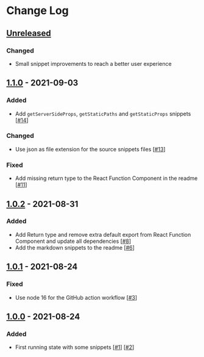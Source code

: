 # Change Log

## [Unreleased]

### Changed

- Small snippet improvements to reach a better user experience

## [1.1.0] - 2021-09-03

### Added

- Add `getServerSideProps`, `getStaticPaths` and `getStaticProps` snippets
  [[#14](https://github.com/mheob/vscode-snippets/pull/14)]

### Changed

- Use json as file extension for the source snippets files
  [[#13](https://github.com/mheob/vscode-snippets/pull/13)]

### Fixed

- Add missing return type to the React Function Component in the readme
  [[#11](https://github.com/mheob/vscode-snippets/pull/11)]

## [1.0.2] - 2021-08-31

### Added

- Add Return type and remove extra default export from React Function Component and update all
  dependencies [[#8](https://github.com/mheob/vscode-snippets/pull/8)]
- Add the markdown snippets to the readme [[#6](https://github.com/mheob/vscode-snippets/pull/6)]

## [1.0.1] - 2021-08-24

### Fixed

- Use node 16 for the GitHub action workflow [[#3](https://github.com/mheob/vscode-snippets/pull/3)]

## [1.0.0] - 2021-08-24

### Added

- First running state with some snippets [[#1](https://github.com/mheob/vscode-snippets/pull/1)]
  [[#2](https://github.com/mheob/vscode-snippets/pull/2)]

[unreleased]: https://github.com/mheob/vscode-snippets/compare/v1.1.0...HEAD
[1.1.0]: https://github.com/mheob/vscode-snippets/compare/v1.0.2...v1.1.0
[1.0.2]: https://github.com/mheob/vscode-snippets/compare/v1.0.1...v1.0.2
[1.0.1]: https://github.com/mheob/vscode-snippets/compare/v1.0.0...v1.0.1
[1.0.0]: https://github.com/mheob/vscode-snippets/releases/tag/v1.0.0

